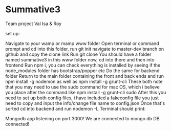 # Summative3
Team project Val Isa &amp; Roy

set up:

Navigate to your wamp or mamp www folder
Open terminal or command prompt and cd into this folder, run git init
navigate to master-dev branch on github and copy the clone link
Run git clone <paste link>
You should have a folder named summative3 in this www folder now, cd into there and then into frontend
Run npm i, you can check everything is installed by seeing if the node_modules folder has bootstrap/popper etc
Do the same for backend folder
Return to the main folder containing the front and back ends and run npm install -g nodemon as well as npm install -g grunt-cli
These both note that you may need to use the sudo command for mac OS, which i believe you place after the command like npm install -g grunt-cli sudo
After this you need to set up both config files, i have included a fakeconfig file you just need to copy and input the info/change file name to config.json
Once that's sorted cd into backend and run nodemon -L
Terminal should print:

Mongodb app listening on port 3000!
We are connected to mongo db
DB connected!

